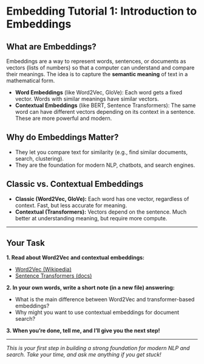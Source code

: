 # Embedding Tutorial 1: Introduction to Embeddings

## What are Embeddings?
Embeddings are a way to represent words, sentences, or documents as vectors (lists of numbers) so that a computer can understand and compare their meanings. The idea is to capture the **semantic meaning** of text in a mathematical form.

- **Word Embeddings** (like Word2Vec, GloVe): Each word gets a fixed vector. Words with similar meanings have similar vectors.
- **Contextual Embeddings** (like BERT, Sentence Transformers): The same word can have different vectors depending on its context in a sentence. These are more powerful and modern.

## Why do Embeddings Matter?
- They let you compare text for similarity (e.g., find similar documents, search, clustering).
- They are the foundation for modern NLP, chatbots, and search engines.

## Classic vs. Contextual Embeddings
- **Classic (Word2Vec, GloVe):** Each word has one vector, regardless of context. Fast, but less accurate for meaning.
- **Contextual (Transformers):** Vectors depend on the sentence. Much better at understanding meaning, but require more compute.

---

## Your Task
**1. Read about Word2Vec and contextual embeddings:**
   - [Word2Vec (Wikipedia)](https://en.wikipedia.org/wiki/Word2vec)
   - [Sentence Transformers (docs)](https://www.sbert.net/)

**2. In your own words, write a short note (in a new file) answering:**
   - What is the main difference between Word2Vec and transformer-based embeddings?
   - Why might you want to use contextual embeddings for document search?

**3. When you’re done, tell me, and I’ll give you the next step!**

---

*This is your first step in building a strong foundation for modern NLP and search. Take your time, and ask me anything if you get stuck!*
